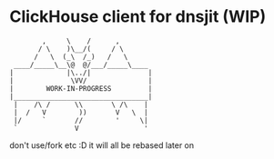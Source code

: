 # ClickHouse client for dnsjit (WIP)

            ,     \    /      ,
           / \    )\__/(     / \
          /   \  (_\  /_)   /   \
     ____/_____\__\@  @/___/_____\____
    |             |\../|              |
    |              \VV/               |
    |        WORK-IN-PROGRESS         |
    |_________________________________|
     |    /\ /      \\       \ /\    |
     |  /   V        ))       V   \  |
     |/     `       //        '     \|
     `              V                '

don't use/fork etc :D it will all be rebased later on
